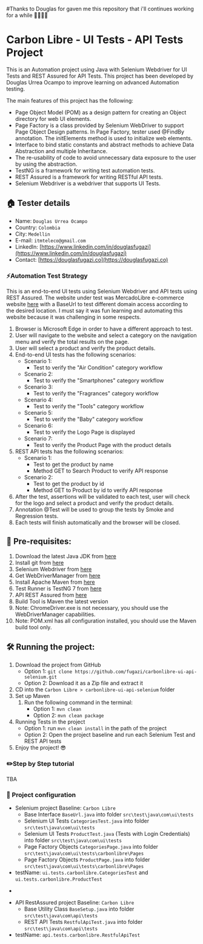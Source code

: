 #Thanks to Douglas for gaven me this repository that i'll continues working for a while 🚀👨🏻‍💻

# Carbon Libre - UI Tests - API Tests Project

This is an Automation project using Java with Selenium Webdriver for UI Tests and REST Assured for API Tests.
This project has been developed by Douglas Urrea Ocampo to improve learning on advanced Automation testing.

The main features of this project has the following:

* Page Object Model (POM) as a design pattern for creating an Object directory for web UI elements.
* Page Factory is a class provided by Selenium WebDriver to support Page Object Design patterns. In Page Factory, tester used @FindBy annotation. The initElements method is used to initialize web elements.
* Interface to bind static constants and abstract methods to achieve Data Abstraction and multiple Inheritance.
* The re-usability of code to avoid unnecessary data exposure to the user by using the abstraction.
* TestNG is a framework for writing test automation tests.
* REST Assured is a framework for writing RESTful API tests.
* Selenium Webdriver is a webdriver that supports UI Tests.

## 🏠 Tester details
* Name: `Douglas Urrea Ocampo`
* Country: `Colombia`
* City: `Medellin`
* E-mail: `itmteleco@gmail.com`
* LinkedIn: [https://www.linkedin.com/in/douglasfugazi](https://www.linkedin.com/in/douglasfugazi)
* Contact: [https://douglasfugazi.co](https://douglasfugazi.co)

### ⚡️Automation Test Strategy
This is an end-to-end UI tests using Selenium Webdriver and API tests using REST Assured.
The website under test was MercadoLibre e-commerce website [here](https://www.mercadolibre.com) with a BaseUrl to test different domain access according to the desired location. I must say it was fun learning and automating this website because it was challenging in some respects.

1. Browser is Microsoft Edge in order to have a different approach to test.
2. User will navigate to the website and select a category on the navigation menu and verify the total results on the page.
3. User will select a product and verify the product details.
4. End-to-end UI tests has the following scenarios:
    * Scenario 1:
        * Test to verify the "Air Condition" category workflow
    * Scenario 2:
        * Test to verify the "Smartphones" category workflow
    * Scenario 3:
        * Test to verify the "Fragrances" category workflow
    * Scenario 4:
        * Test to verify the "Tools" category workflow
    * Scenario 5:
        * Test to verify the "Baby" category workflow
    * Scenario 6:
        * Test to verify the Logo Page is displayed
    * Scenario 7:
        * Test to verify the Product Page with the product details
5. REST API tests has the following scenarios:
    * Scenario 1:
        * Test to get the product by name
        * Method GET to Search Product to verify API response
    * Scenario 2:
        * Test to get the product by id
        * Method GET to Product by id to verify API response
6. After the test, assertions will be validated to each test, user will check for the logo and select a product and verify the product details.
7. Annotation @Test will be used to group the tests by Smoke and Regression tests.
8. Each tests will finish automatically and the browser will be closed.

## 🤿 Pre-requisites:
1. Download the latest Java JDK from [here](https://www.oracle.com/technetwork/java/javase/downloads/jdk8-downloads-2133155.html)
2. Install git from [here](https://git-scm.com)
3. Selenium Webdriver from [here](https://www.selenium.dev)
4. Get WebDriverManager from [here](https://bonigarcia.dev/webdrivermanager/)
5. Install Apache Maven from [here](https://maven.apache.org)
6. Test Runner is TestNG 7 from [here](https://www.testng.org/downloads.html)
7. API REST Assured from [here](https://rest-assured.io/)
8. Build Tool is Maven the latest version
9. Note: ChromeDriver.exe is not necessary, you should use the WebDriverManager capabilities.
10. Note: POM.xml has all configuration installed, you should use the Maven build tool only.

## 🛠️ Running the project:
1. Download the project from GitHub
    * Option 1: `git clone https://github.com/fugazi/carbonlibre-ui-api-selenium.git`
    * Option 2: Download it as a Zip file and extract it
2. CD into the `Carbon Libre > carbonlibre-ui-api-selenium` folder
3. Set up Maven
   1. Run the following command in the terminal:
       * Option 1: `mvn clean`
       * Option 2: `mvn clean package`
4. Running Tests in the project
    * Option 1: run `mvn clean install` in the path of the project 
    * Option 2: Open the project baseline and run each Selenium Test and REST API tests
5. Enjoy the project! 😎

### ✏️Step by Step tutorial

TBA

### 🚴 Project configuration
* Selenium project Baseline: `Carbon Libre`
  * Base Interface `BaseUrl.java` into folder `src\test\java\com\ui\tests`
  * Selenium UI Tests `CategoriesTest.java` into folder `src\test\java\com\ui\tests`
  * Selenium UI Tests `ProductTest.java` (Tests with Login Credentials) into folder `src\test\java\com\ui\tests`
  * Page Factory Objects `CategoriesPage.java` into folder `src\test\java\com\ui\tests\carbonlibre\Pages`
  * Page Factory Objects `ProductPage.java` into folder `src\test\java\com\ui\tests\carbonlibre\Pages`
* testName: `ui.tests.carbonlibre.CategoriesTest` and `ui.tests.carbonlibre.ProductTest`
+
* API RestAssured project Baseline: `Carbon Libre`
  * Base Utility Class `BaseSetup.java` into folder `src\test\java\com\api\tests`
  * REST API Tests `RestfulApiTest.java` into folder `src\test\java\com\api\tests`
* testName: `api.tests.carbonlibre.RestfulApiTest`
